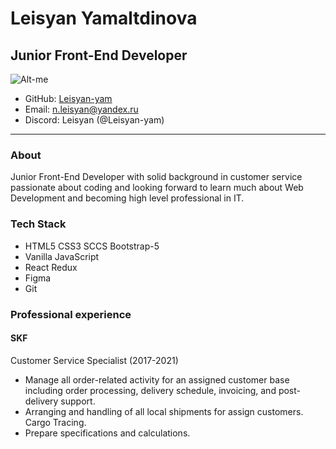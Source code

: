 # Leisyan Yamaltdinova 
## Junior Front-End Developer 

![Alt-me](https://avatars.githubusercontent.com/u/105153778?s=400&u=de90e2c2b3d031f313c2608db2926e1848a42908&v=4)

* GitHub: [Leisyan-yam](https://github.com/Leisyan-yam)
* Email: n.leisyan@yandex.ru
* Discord: Leisyan (@Leisyan-yam)

***
### About 
Junior Front-End Developer with solid background in customer service passionate about coding and looking forward to learn much about Web Development and becoming high level professional in IT.

### Tech Stack
* HTML5 CSS3 SCCS Bootstrap-5
* Vanilla JavaScript
* React Redux 
* Figma
* Git

### Professional experience 
#### SKF
Customer Service Specialist (2017-2021)
* Manage all order-related activity for an assigned customer base including order processing, delivery schedule, invoicing, and post-delivery support.
* Arranging and handling of all local shipments for assign customers. Cargo Tracing.
* Prepare specifications and calculations.
